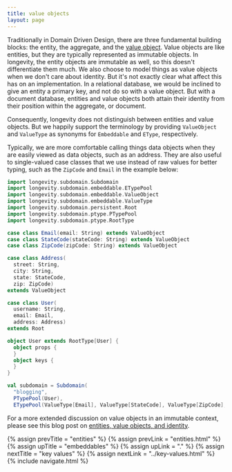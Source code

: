 ```yaml
---
title: value objects
layout: page
---
```


Traditionally in Domain Driven Design, there are three fundamental
building blocks: the entity, the aggregate, and the [value
object](https://lostechies.com/joeocampo/2007/04/23/a-discussion-on-domain-driven-design-value-objects/).
Value objects are like entities, but they are typically represented as
immutable objects. In longevity, the entity objects are immutable as
well, so this doesn't differentiate them much. We also choose to model
things as value objects when we don't care about identity. But it's
not exactly clear what affect this has on an implementation. In a
relational database, we would be inclined to give an entity a primary
key, and not do so with a value object. But with a document database,
entities and value objects both attain their identity from their
position within the aggregate, or document.

Consequently, longevity does not distinguish between entities and
value objects. But we happily support the terminology by providing
`ValueObject` and `ValueType` as synonyms for `Embeddable` and
`EType`, respectively.

Typically, we are more comfortable calling things data objects when
they are easily viewed as data objects, such as an address. They are
also useful to single-valued case classes that we use instead of raw
values for better typing, such as the `ZipCode` and `Email` in the
example below:

```scala
import longevity.subdomain.Subdomain
import longevity.subdomain.embeddable.ETypePool
import longevity.subdomain.embeddable.ValueObject
import longevity.subdomain.embeddable.ValueType
import longevity.subdomain.persistent.Root
import longevity.subdomain.ptype.PTypePool
import longevity.subdomain.ptype.RootType

case class Email(email: String) extends ValueObject
case class StateCode(stateCode: String) extends ValueObject
case class ZipCode(zipCode: String) extends ValueObject

case class Address(
  street: String,
  city: String,
  state: StateCode,
  zip: ZipCode)
extends ValueObject

case class User(
  username: String,
  email: Email,
  address: Address)
extends Root

object User extends RootType[User] {
  object props {
  }
  object keys {
  }
}

val subdomain = Subdomain(
  "blogging",
  PTypePool(User),
  ETypePool(ValueType[Email], ValueType[StateCode], ValueType[ZipCode], ValueType[Address]))
```

For a more extended discussion on value objects in an immutable
context, please see this blog post on [entities, value objects, and
identity](http://scabl.blogspot.com/2015/05/aeddd-13.html).

{% assign prevTitle = "entities" %}
{% assign prevLink = "entities.html" %}
{% assign upTitle = "embeddables" %}
{% assign upLink = "." %}
{% assign nextTitle = "key values" %}
{% assign nextLink = "../key-values.html" %}
{% include navigate.html %}

